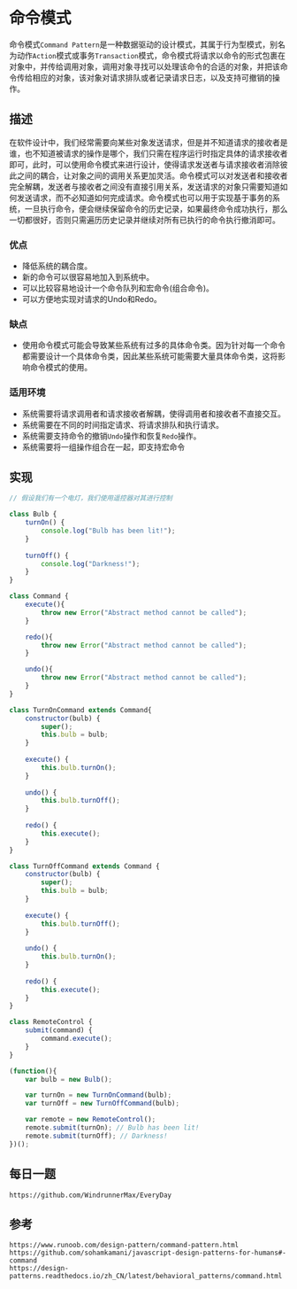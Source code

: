 # 命令模式
命令模式`Command Pattern`是一种数据驱动的设计模式，其属于行为型模式，别名为动作`Action`模式或事务`Transaction`模式，命令模式将请求以命令的形式包裹在对象中，并传给调用对象，调用对象寻找可以处理该命令的合适的对象，并把该命令传给相应的对象，该对象对请求排队或者记录请求日志，以及支持可撤销的操作。

## 描述
在软件设计中，我们经常需要向某些对象发送请求，但是并不知道请求的接收者是谁，也不知道被请求的操作是哪个，我们只需在程序运行时指定具体的请求接收者即可，此时，可以使用命令模式来进行设计，使得请求发送者与请求接收者消除彼此之间的耦合，让对象之间的调用关系更加灵活。命令模式可以对发送者和接收者完全解耦，发送者与接收者之间没有直接引用关系，发送请求的对象只需要知道如何发送请求，而不必知道如何完成请求。命令模式也可以用于实现基于事务的系统，一旦执行命令，便会继续保留命令的历史记录，如果最终命令成功执行，那么一切都很好，否则只需遍历历史记录并继续对所有已执行的命令执行撤消即可。

### 优点
* 降低系统的耦合度。
* 新的命令可以很容易地加入到系统中。
* 可以比较容易地设计一个命令队列和宏命令(组合命令)。
* 可以方便地实现对请求的Undo和Redo。

### 缺点
* 使用命令模式可能会导致某些系统有过多的具体命令类。因为针对每一个命令都需要设计一个具体命令类，因此某些系统可能需要大量具体命令类，这将影响命令模式的使用。

### 适用环境
* 系统需要将请求调用者和请求接收者解耦，使得调用者和接收者不直接交互。
* 系统需要在不同的时间指定请求、将请求排队和执行请求。
* 系统需要支持命令的撤销`Undo`操作和恢复`Redo`操作。
* 系统需要将一组操作组合在一起，即支持宏命令

## 实现

```javascript
// 假设我们有一个电灯，我们使用遥控器对其进行控制

class Bulb {
    turnOn() {
        console.log("Bulb has been lit!");
    }
    
    turnOff() {
        console.log("Darkness!");
    }
}

class Command {
    execute(){
        throw new Error("Abstract method cannot be called");
    }

    redo(){
        throw new Error("Abstract method cannot be called");
    }

    undo(){
        throw new Error("Abstract method cannot be called");
    }
}

class TurnOnCommand extends Command{
    constructor(bulb) {
        super();
        this.bulb = bulb;
    }
    
    execute() {
        this.bulb.turnOn();
    }
    
    undo() {
        this.bulb.turnOff();
    }
    
    redo() {
        this.execute();
    }
}

class TurnOffCommand extends Command {
    constructor(bulb) {
        super();
        this.bulb = bulb;
    }
    
    execute() {
        this.bulb.turnOff();
    }
    
    undo() {
        this.bulb.turnOn();
    }
    
    redo() {
        this.execute();
    }
}

class RemoteControl {
    submit(command) {
        command.execute();
    }
}

(function(){
    var bulb = new Bulb();

    var turnOn = new TurnOnCommand(bulb);
    var turnOff = new TurnOffCommand(bulb);

    var remote = new RemoteControl();
    remote.submit(turnOn); // Bulb has been lit!
    remote.submit(turnOff); // Darkness!
})();
```


## 每日一题

```
https://github.com/WindrunnerMax/EveryDay
```

## 参考

```
https://www.runoob.com/design-pattern/command-pattern.html
https://github.com/sohamkamani/javascript-design-patterns-for-humans#-command
https://design-patterns.readthedocs.io/zh_CN/latest/behavioral_patterns/command.html
```


